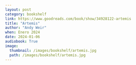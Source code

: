 ```yaml
---
layout: post
category: bookshelf
link: https://www.goodreads.com/book/show/34928122-artemis
title: "Artemis"
author: "Andy Weir"
when: Enero 2024
date: 2024-01-06
audiobook: True
image:
  thumbnail: /images/bookshelf/artemis.jpg
  path: /images/bookshelf/artemis.jpg
---
```

